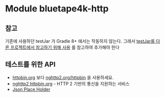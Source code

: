 # Module bluetape4k-http

## 참고

기존에 사용하던 testJar 가 Gradle 8+ 에서는 작동하지 않는다.
그래서 [testJar를 다른 프로젝트에서 참고하기 위해 사용](https://bootify.io/multi-module/test-jars-in-gradle-multi-module.html) 를 참고하여 추가해야
한다

## 테스트를 위한 API

- [httpbin.org](http://httpbin.org) 보다 [nghttp2.org/httpbin](https://nghttp2.org/httpbin) 을 사용하세요.
- [nghttp2 httpbin.org](https://nghttp2.org/httpbin/) - HTTP 2 기반의 통신을 지원하는 서비스
- [Json Place Holder](https://jsonplaceholder.typicode.com/)
